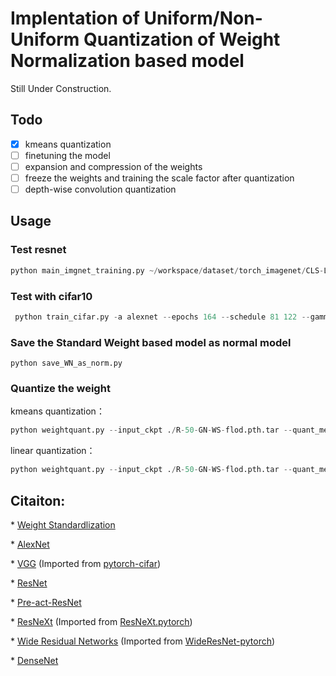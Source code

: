 # Implentation of Uniform/Non-Uniform Quantization of Weight Normalization based model

Still Under Construction.

## Todo

- [x] kmeans quantization
- [ ] finetuning the model
- [ ] expansion and compression of the weights
- [ ] freeze the weights and training the scale factor after quantization
- [ ] depth-wise convolution quantization

## Usage

### Test resnet

```python
python main_imgnet_training.py ~/workspace/dataset/torch_imagenet/CLS-LOC/ -a resnet --pretrained  --resume ./R-50-GN-WS.pth.tar -e --dist-url 'tcp://127.0.0.1:8888' --dist-backend 'nccl' --multiprocessing-distributed --world-size 1 --rank 0
```

### Test with cifar10
```python
 python train_cifar.py -a alexnet --epochs 164 --schedule 81 122 --gamma 0.1 --lr 0.01 --checkpoint checkpoints/cifar10/alexnet_dorefa --resume checkpoints/cifar10/alexnet_dorefa/model_best.pth.tar
```
### Save the Standard Weight based model as normal model

```
python save_WN_as_norm.py
```

### Quantize the weight

kmeans quantization：

```python
python weightquant.py --input_ckpt ./R-50-GN-WS-flod.pth.tar --quant_method kmeans --output_ckpt ./R-50-GN-WS-q --weight_bits 4 --n_sample 10000
```

linear quantization：

```python
python weightquant.py --input_ckpt ./R-50-GN-WS-flod.pth.tar --quant_method linear --output_ckpt ./R-50-GN-WS-q --weight_bits 4
```



## Citaiton:

\* [Weight Standardlization](https://arxiv.org/abs/1903.10520)

\* [AlexNet](https://arxiv.org/abs/1404.5997)

\* [VGG](https://arxiv.org/abs/1409.1556) (Imported from [pytorch-cifar](https://github.com/kuangliu/pytorch-cifar))

\* [ResNet](https://arxiv.org/abs/1512.03385)

\* [Pre-act-ResNet](https://arxiv.org/abs/1603.05027)

\* [ResNeXt](https://arxiv.org/abs/1611.05431) (Imported from [ResNeXt.pytorch](https://github.com/prlz77/ResNeXt.pytorch))

\* [Wide Residual Networks](http://arxiv.org/abs/1605.07146) (Imported from [WideResNet-pytorch](https://github.com/xternalz/WideResNet-pytorch))

\* [DenseNet](https://arxiv.org/abs/1608.06993)

